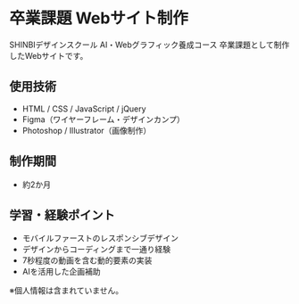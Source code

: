 # 卒業課題 Webサイト制作

SHINBIデザインスクール AI・Webグラフィック養成コース 卒業課題として制作したWebサイトです。

## 使用技術
- HTML / CSS / JavaScript / jQuery
- Figma（ワイヤーフレーム・デザインカンプ）
- Photoshop / Illustrator（画像制作）

## 制作期間
- 約2か月

## 学習・経験ポイント
- モバイルファーストのレスポンシブデザイン
- デザインからコーディングまで一通り経験
- 7秒程度の動画を含む動的要素の実装
- AIを活用した企画補助

※個人情報は含まれていません。
